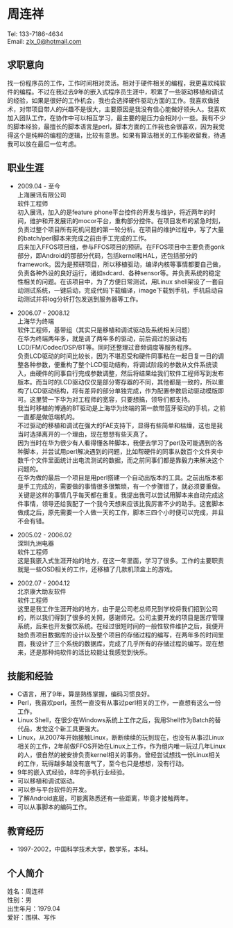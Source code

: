 周连祥
======

Tel: 133-7186-4634  
Email: zlx_0@hotmail.com   

求职意向
--------

找一份程序员的工作，工作时间相对灵活。相对于硬件相关的编程，我更喜欢纯软件的编程。不过在我过去9年的嵌入式程序员生涯中，积累了一些驱动移植和调试的经验，如果是很好的工作机会，我也会选择硬件驱动方面的工作。我喜欢做技术，对带项目带人的兴趣不是很大，主要原因是我没有信心能做好领头人。我喜欢加入团队工作，在协作中可以相互学习，最主要的是压力会相对小一些。我有不少的脚本经验，最擅长的脚本语言是perl，脚本方面的工作我也会很喜欢，因为我觉得这个是纯粹的编程的逻辑，比较有意思。如果有算法相关的工作能收留我，待遇我可以放在最后一位考虑。

职业生涯
-----------------------

* 2009.04 - 至今  
上海展讯有限公司  
软件工程师  
初入展讯，加入的是feature phone平台控件的开发与维护，将近两年的时间，维护和开发展讯的mocor平台，重构部分控件。在项目发布的紧急时刻，负责过整个项目所有死机问题的第一轮分析。在项目的维护过程中，写了大量的batch/perl脚本来完成之前由手工完成的工作。  
后来加入FFOS项目组，参与FFOS项目的预研。在FFOS项目中主要负责gonk部分，即Android的那部分代码，包括kernel和HAL，还包括部分的framework。因为是预研项目，所以移植驱动，编译内核等事情都要自己做，负责各种外设的良好运行，诸如sdcard、各种sensor等。并负责系统的稳定性相关的问题。在该项目中，为了方便日常测试，用Linux shell架设了一套自动测试系统，一键启动，完成代码下载编译，image下载到手机，手机启动自动测试并将log分析打包发送到服务器等工作。  

* 2006.07 - 2008.12  
上海华为终端   
软件工程师，基带组（其实只是移植和调试驱动及系统相关问题）   
在华为终端两年多，就是调了两年多的驱动，前后调过的驱动有LCD/FM/Codec/DSP/BT等。同时还整理过音频调度等服务程序。  
负责LCD驱动的时间比较长，因为不堪忍受和硬件同事粘在一起日复一日的调整各种参数，便重构了整个LCD驱动结构，将调试阶段的参数从文件系统读入，由硬件的同事自行完成参数调整，然后将结果给我们软件工程师写到发布版本。而当时的LCD驱动仅仅是部分寄存器的不同，其他都是一致的，所以重构了LCD驱动结构，将有差异的部分单独完成，作为配置参数启动驱动模版即可。这里赞一下华为对工程师的宽容，只要想搞，领导们都支持。   
我当时移植的博通的BT驱动是上海华为终端的第一款带蓝牙驱动的手机，之前一直都是做低端机的。  
不过驱动的移植和调试在强大的FAE支持下，显得有些简单和枯燥，这也是我当时选择离开的一个理由，现在想想有些天真了。  
因为当时在华为很少有人看得懂各种脚本，我便去学习了perl及可能遇到的各种脚本，并尝试用perl解决遇到的问题，比如帮硬件的同事从数百个文件夹中数千个文件里面统计出电流测试的数据，而之前同事们都是靠毅力来解决这个问题的。  
在华为做的最后一个项目是用perl搭建一个自动出版本的工具。之前出版本都是手工完成的，需要做的事情很多很繁琐，有一个步骤错了，就必须要重做。关键是这样的事情几乎每天都在重复。我提出我可以尝试用脚本来自动完成这件事情，领导还给我配了一个我今天想来应该比我厉害不少的助手。这套脚本做成之后，原先需要一个人做一天的工作，脚本三四个小时便可以完成，并且不会有错。  


* 2005.02 - 2006.02  
深圳九洲电器    
软件工程师  
这是我嵌入式生涯开始的地方，在这一年里面，学习了很多。工作的主要职责就是一些OSD相关的工作，还移植了几款机顶盒上的游戏。

* 2002.07 - 2004.12  
北京康大助友软件   
软件工程师    
这里是我工作生涯开始的地方，由于是公司老总师兄到学校将我们招到公司的，所以我们得到了很多的关照，感谢师兄。公司主要开发的项目是医疗管理系统，后来也开发餐饮系统。在经过很短时间的一般性软件维护之后，我便开始负责项目数据库的设计以及整个项目的存储过程的编写，在两年多的时间里面，我设计了三个系统的数据库，完成了几乎所有的存储过程的编写。现在想来，还是那种纯软件的活比较能让我感觉到快乐。

技能和经验
----------

* C语言，用了9年，算是熟练掌握，编码习惯良好。
* Perl，我喜欢perl，虽然一直没有从事过perl相关的工作，一直想有这么一份工作。
* Linux Shell，在很少在Windows系统上工作之后，我用Shell作为Batch的替代品，发觉这个新工具更强大。
* Linux，从2007年开始接触Linux，断断续续的玩到现在，也没有从事过Linux相关的工作，2年前做FFOS开始在Linux上工作，作为组内唯一玩过几年Linux的人，很自然的被安排负责kernel相关的事务。曾经尝试想找一份Linux相关的工作，玩得越多越没有底气了，至今也只是想想，没有行动。
* 9年的嵌入式经验，8年的手机行业经验。
* 可以移植和调试驱动。
* 可以参与平台软件的开发。
* 了解Android底层，可能离熟悉还有一些距离，毕竟才接触两年。
* 可以从事脚本的编码工作。


教育经历
--------

* 1997-2002，中国科学技术大学，数学系，本科。

个人简介
--------

姓名：周连祥  
性别：男  
出生年月：1979.04  
爱好：围棋、写作  

